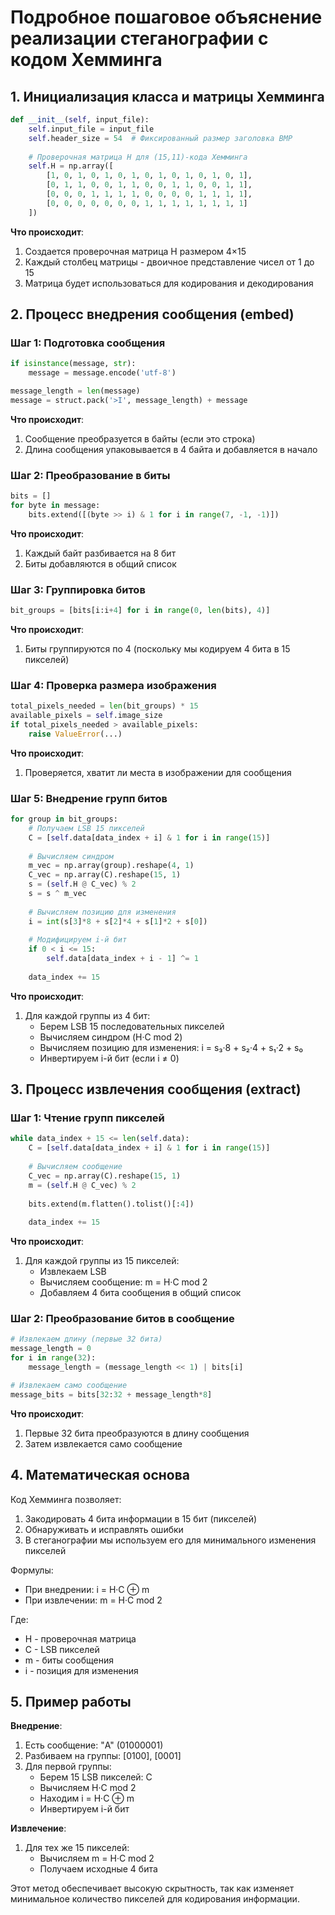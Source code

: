# Подробное пошаговое объяснение реализации стеганографии с кодом Хемминга

## 1. Инициализация класса и матрицы Хемминга

```python
def __init__(self, input_file):
    self.input_file = input_file
    self.header_size = 54  # Фиксированный размер заголовка BMP
    
    # Проверочная матрица H для (15,11)-кода Хемминга
    self.H = np.array([
        [1, 0, 1, 0, 1, 0, 1, 0, 1, 0, 1, 0, 1, 0, 1],
        [0, 1, 1, 0, 0, 1, 1, 0, 0, 1, 1, 0, 0, 1, 1],
        [0, 0, 0, 1, 1, 1, 1, 0, 0, 0, 0, 1, 1, 1, 1],
        [0, 0, 0, 0, 0, 0, 0, 1, 1, 1, 1, 1, 1, 1, 1]
    ])
```

**Что происходит**:
1. Создается проверочная матрица H размером 4×15
2. Каждый столбец матрицы - двоичное представление чисел от 1 до 15
3. Матрица будет использоваться для кодирования и декодирования

## 2. Процесс внедрения сообщения (embed)

### Шаг 1: Подготовка сообщения
```python
if isinstance(message, str):
    message = message.encode('utf-8')

message_length = len(message)
message = struct.pack('>I', message_length) + message
```

**Что происходит**:
1. Сообщение преобразуется в байты (если это строка)
2. Длина сообщения упаковывается в 4 байта и добавляется в начало

### Шаг 2: Преобразование в биты
```python
bits = []
for byte in message:
    bits.extend([(byte >> i) & 1 for i in range(7, -1, -1)])
```

**Что происходит**:
1. Каждый байт разбивается на 8 бит
2. Биты добавляются в общий список

### Шаг 3: Группировка битов
```python
bit_groups = [bits[i:i+4] for i in range(0, len(bits), 4)]
```

**Что происходит**:
1. Биты группируются по 4 (поскольку мы кодируем 4 бита в 15 пикселей)

### Шаг 4: Проверка размера изображения
```python
total_pixels_needed = len(bit_groups) * 15
available_pixels = self.image_size
if total_pixels_needed > available_pixels:
    raise ValueError(...)
```

**Что происходит**:
1. Проверяется, хватит ли места в изображении для сообщения

### Шаг 5: Внедрение групп битов
```python
for group in bit_groups:
    # Получаем LSB 15 пикселей
    C = [self.data[data_index + i] & 1 for i in range(15)]
    
    # Вычисляем синдром
    m_vec = np.array(group).reshape(4, 1)
    C_vec = np.array(C).reshape(15, 1)
    s = (self.H @ C_vec) % 2
    s = s ^ m_vec
    
    # Вычисляем позицию для изменения
    i = int(s[3]*8 + s[2]*4 + s[1]*2 + s[0])
    
    # Модифицируем i-й бит
    if 0 < i <= 15:
        self.data[data_index + i - 1] ^= 1
    
    data_index += 15
```

**Что происходит**:
1. Для каждой группы из 4 бит:
   - Берем LSB 15 последовательных пикселей
   - Вычисляем синдром (H·C mod 2)
   - Вычисляем позицию для изменения: i = s₃·8 + s₂·4 + s₁·2 + s₀
   - Инвертируем i-й бит (если i ≠ 0)

## 3. Процесс извлечения сообщения (extract)

### Шаг 1: Чтение групп пикселей
```python
while data_index + 15 <= len(self.data):
    C = [self.data[data_index + i] & 1 for i in range(15)]
    
    # Вычисляем сообщение
    C_vec = np.array(C).reshape(15, 1)
    m = (self.H @ C_vec) % 2
    
    bits.extend(m.flatten().tolist()[:4])
    
    data_index += 15
```

**Что происходит**:
1. Для каждой группы из 15 пикселей:
   - Извлекаем LSB
   - Вычисляем сообщение: m = H·C mod 2
   - Добавляем 4 бита сообщения в общий список

### Шаг 2: Преобразование битов в сообщение
```python
# Извлекаем длину (первые 32 бита)
message_length = 0
for i in range(32):
    message_length = (message_length << 1) | bits[i]

# Извлекаем само сообщение
message_bits = bits[32:32 + message_length*8]
```

**Что происходит**:
1. Первые 32 бита преобразуются в длину сообщения
2. Затем извлекается само сообщение

## 4. Математическая основа

Код Хемминга позволяет:
1. Закодировать 4 бита информации в 15 бит (пикселей)
2. Обнаруживать и исправлять ошибки
3. В стеганографии мы используем его для минимального изменения пикселей

Формулы:
- При внедрении: i = H·C ⊕ m
- При извлечении: m = H·C mod 2

Где:
- H - проверочная матрица
- C - LSB пикселей
- m - биты сообщения
- i - позиция для изменения

## 5. Пример работы

**Внедрение**:
1. Есть сообщение: "A" (01000001)
2. Разбиваем на группы: [0100], [0001]
3. Для первой группы:
   - Берем 15 LSB пикселей: C
   - Вычисляем H·C mod 2
   - Находим i = H·C ⊕ m
   - Инвертируем i-й бит

**Извлечение**:
1. Для тех же 15 пикселей:
   - Вычисляем m = H·C mod 2
   - Получаем исходные 4 бита

Этот метод обеспечивает высокую скрытность, так как изменяет минимальное количество пикселей для кодирования информации.